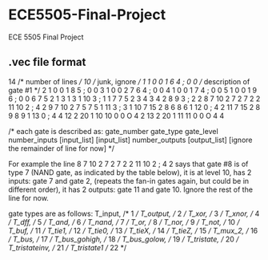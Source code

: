# ECE5505-Final-Project
ECE 5505 Final Project

.vec file format
----------------------------------------------------------------
14                  /* number of lines */
10                  /* junk, ignore */
1 1 0 0 1 6 4 ; 0 0         /* description of gate #1 */
2 1 0 0 1 8 5 ; 0 0
3 1 0 0 2 7 6 4 ; 0 0
4 1 0 0 1 7 4 ; 0 0
5 1 0 0 1 9 6 ; 0 0
6 7 5 2 1 3 1 3 1 10 3 ; 1 1
7 7 5 2 3 4 3 4 2 8 9 3 ; 2 2
8 7 10 2 7 2 7 2 2 11 10 2 ; 4 2
9 7 10 2 7 5 7 5 1 11 3 ; 3 1
10 7 15 2 8 6 8 6 1 12 0 ; 4 2
11 7 15 2 8 9 8 9 1 13 0 ; 4 4
12 2 20 1 10 10 0 0 O 4 2
13 2 20 1 11 11 0 0 O 4 4

/* each gate is described as:
gate_number gate_type gate_level number_inputs [input_list] [input_list]
number_outputs [output_list] [ignore the remainder of line for now] */

For example the line
8 7 10 2 7 2 7 2 2 11 10 2 ; 4 2
says that gate #8 is of type 7 (NAND gate, as indicated by the table below),
it is at level 10, has 2 inputs: gate 7 and gate 2, (repeats the fan-in
gates again, but could be in different order), it has 2 outputs: gate 11 and 
gate 10.  Ignore the rest of the line for now.

gate types are as follows:
T_input,        /* 1 */
T_output,       /* 2 */
T_xor,          /* 3 */
T_xnor,         /* 4 */
T_dff,          /* 5 */
T_and,          /* 6 */
T_nand,         /* 7 */
T_or,           /* 8 */
T_nor,          /* 9 */
T_not,          /* 10 */
T_buf,          /* 11 */
T_tie1,         /* 12 */
T_tie0,         /* 13 */
T_tieX,         /* 14 */
T_tieZ,         /* 15 */
T_mux_2,        /* 16 */
T_bus,          /* 17 */
T_bus_gohigh,   /* 18 */
T_bus_golow,    /* 19 */
T_tristate,     /* 20 */
T_tristateinv,  /* 21 */
T_tristate1     /* 22 */

